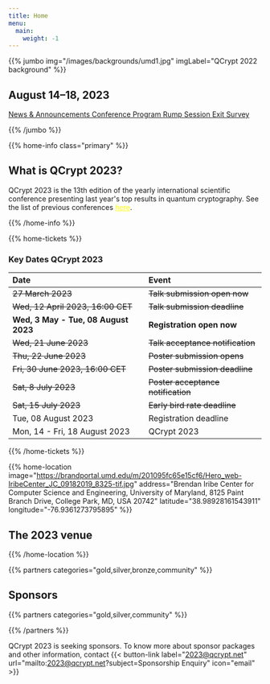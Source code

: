 ```yaml
---
title: Home
menu:
  main:
    weight: -1
---
```

<!-- JUMBO -->
{{% jumbo img="/images/backgrounds/umd1.jpg" imgLabel="QCrypt 2022 background" %}}

## August 14–18, 2023
<!--
### 2021: online conference

<a class="btn primary btn-lg" style="margin-top: 1em;" href="/2023">Host QCrypt 2023</a>
-->

<a class="btn primary btn-lg" href="/news">
    News & Announcements
</a>

<a class="btn primary btn-lg" href="https://umd.box.com/s/0gp344b5j4wupyrv9wbivjdpfw350rvx">
    Conference Program
</a>

<a class="btn primary btn-lg" href="/sessions/rump/">
    Rump Session
</a>

<a class="btn primary btn-lg" href="https://docs.google.com/forms/d/e/1FAIpQLScFytHnfnz8iix5UXr8YUJgxAiBvdEAtshy3y9twJvQAY8DBA/viewform">
    Exit Survey
</a>







{{% /jumbo %}}

<!-- CNCF LOGO
{{% home-info what="" class="primary" %}}

<h3 style="text-align:center;">Supported by</h2>
<img src="/images/logos/cncf-white.png" alt="cncf-logo" style="width:50%;margin-left:auto;margin-right:auto;display: block;"/>
{{% /home-info %}}

-->


<!-- YOUTUBE SECTION
{{< youtube-section link="i-MKPPKWJuE" title="Watch 2018 best moments" class="" >}}
 -->

<!-- INFO -->
{{% home-info class="primary" %}}

## What is QCrypt 2023?

QCrypt 2023 is the 13th edition of the yearly international scientific conference presenting last year's top results in quantum cryptography. See the list of previous conferences <a style="color: yellow" href="/charter/#history-of-qcrypt">here</a>.

{{% /home-info %}}

{{% home-tickets %}}
<!-- 
## News
	
> <h3>July 9 – <strong>Visa and ESTA info</h3></strong><body style="text-align:left">If needed, the responsibility for obtaining a visa is on the attendee. Attendees from certain countries <a style="color: blue" href="https://esta.cbp.dhs.gov/esta">may qualify for a visa waiver</a>. However, attendees will still require <a style="color: blue" href="https://esta.cbp.dhs.gov/esta">Electronic System for Travel Authorization (ESTA)</a> approval prior to travel.</body>

> <h3>July 6 – <strong>Early Bird Registration Deadline Extended</h3></strong><body style="text-align:left">The deadline for the earlybird registration rate has been extended to July 15. Be sure to <a style="color: blue" href="/registration">register</a> for your spot before prices go up.</body>
		
> <h3>June 6 – <strong>UMD President and NIST ADLP to address QCrypt 23</h3></strong><body style="text-align:left">We are delighted to announce that UMD President Dr. Darryll Pines and NIST Associate Director for Laboratory Programs, Dr. Charles Romine will <a style="color: blue" href="/speakers">address the attendees</a> of QCrypt during the reception on Monday, August 14.</body>
		
> <h3>July 6 – <strong>Deadline for registration fee waiver extended</strong></h3> <body style="text-align:left">A limited amount of funding is being made available to support students who need assistance and would not be able to attend without that assistance. Students who seek a fee waiver should <a style="color: blue" href="mailto:2023@qcrypt.net?subject=Sponsorship Enquiry">write to the conference organizers</a> with the subject line "QCrypt 2023 Student Fee Waiver" by July 15 to receive further instructions.</body>

> <h3>June 30 – <strong>Industry Panel Announced</strong></h3><body style="text-align:left">An Industry Panel discussion will take place on Thursday morning. <a style="color: blue" href="/speakers">The panel</a> will include representatives from IDQuantique, Toshiba, Cisco, Qubitekk and NIST.</body>

> <h3>June 21 – <strong>Accepted Papers Announced</h3></strong><body style="text-align:left">Over 30 papers have been selected for contributed talks. <a style="color: blue" href="/accepted-papers">Learn more.</a></body>

> <h3>June 15 – <strong>Tutuorial and Invited Speakers Announced</h3></strong><body style="text-align:left">We are excited to have a great list of tutorial and invited speakers. See the <a style="color: blue" href="/speakers">speaker page</a> for more details.</body>-->
		

### <strong>Key Dates QCrypt 2023</strong>
|Date |Event|
|:----|:----|
|<strike> 27 March 2023 </strike> | <!-- <a href="https://hotcrp.science.uva.nl/" target="_blank"> --> <strike> Talk submission open now </strike>|
|<strike> Wed, 12 April 2023, 16:00 CET </strike> | <strike> Talk submission deadline </strike>|
|<strong> Wed, 3 May - Tue, 08 August 2023 </strong>| <strong> Registration open now </Strong>|
|<strike> Wed, 21 June 2023</strike>|<strike> Talk acceptance notification </strike>|
|<strike>Thu, 22 June 2023</strike>|<strike> Poster submission opens</strike>|
|<strike>Fri, 30 June 2023, 16:00 CET</strike>|<strike>Poster submission deadline</strike>|
|<strike>Sat, 8 July 2023</strike>| <strike>Poster acceptance notification</strike>|
|<strike>Sat, 15 July 2023</strike>| <strike>Early bird rate deadline</strike>|
|Tue, 08 August 2023| Registration deadline|
|Mon, 14 - Fri, 18 August 2023| QCrypt 2023|


<!-- 
### <strong>Featured Speakers</strong>

| | | |
|:----|:----|:----|
| | | |
|Tutorial:| James Bartusek | UC Berkeley, USA|
|Tutorial:| Xiongfeng Ma | IIIS, Tsinghua University, China|
|Tutorial:| Henry Yuen | Columbia University, USA|


| | | |
|:----|:----|:----
| | | |
|Invited:| Nathan Arnold | UIUC, USA|
|Invited:| Minki Hhan | KIAS, South Korea|
|Invited:| Yael Kalai | Microsoft Research & MIT, USA|
|Invited:| William Kretschmer | UT Austin, USA|
|Invited:| Zhou Lai | BAQIS, China|
|Invited:| Sheng-Kai Liao | USTC, China|
|Invited:| Rebecka Sax | University of Geneva, Switzerland|


### August 28th. 2022 | About conference record
Due to time zone, We know that it is difficult for you to participate in the meeting all the time. All the talks will be recorded and made available on the online platform (EventX) a few hours later for our participants.

### August 27th. 2022 | Prerecorded contributed talks videos now available
Please click our Youtube channel <a style="color: blue" href="https://www.youtube.com/playlist?list=PLVgC3LSv44hDpTUj7q3_sHkjEiiyUxWCJ">here</a>.

### August 27th. 2022 | Conference link sent out
We have sent the conference link for registered participants. Please click the <a style="color: blue" href="/participate/">manual</a> for the instructions. We also send the instructions for Zoom webinar speakers (tutorial, invited, contributed) and session chairs. You can also find <a style="color: blue" href="/participate/#instructions-for-zoom-webinar-speakers-tutorial-invited-contributed">the information</a> on the website. If you need any help, you can find us at the <a style="color: blue" href="/participate/#helpdesk">helpdesk</a>.
We are looking forward to your participation.

### August 19th. 2022 | Preliminary program now available
Please click <a style="color: blue" href="/schedule/">here</a>.


### July 11th. 2022 | QCrypt 2022 Participation Survey
If you may consider attending QCrypt 2022 in person (e.g., assuming the quarantine rule is removed), please fill in a short participation survey <a style="color: blue" target="_blank" href="https://forms.gle/S1LeKf7qGePRV87n6">here</a>. It will help us greatly for the conference planning.

### July 11th. 2022 | Hybrid Conference
QCrypt 2022 will be a hybrid conference to ensure participation is possible for everyone. To cater to the potential quarantine rule, the first half of QCrypt will be an online format, while the second half will be more (mostly) physical, with most events allowing for online participation (exceptions include an on-site poster session and an excursion, which will be organized if enough people can attend in-person). The registration site will be opened soon.  

### July 11th. 2022 | COVID, Quarantine, and VISA Information
Taiwan is on the way to opening its border but certain quarantine rules remain. At the moment, a “3+4 days” quarantine rule applies to everyone entering Taiwan: 3 days of quarantine, plus 4 days of "self-health-monitoring" period (in which one is allowed to attend conferences, conditioned on obtaining negative rapid-test results). The quarantine rule is expected to be further relaxed. The up-to-date information about the quarantine rule and VISA information can be found <a style="color: blue" target="_blank" href="/travel/">here</a>. If you have any questions regarding the quarantine rule and VISA application, please feel free to contact us at 2022@QCRYPT.NET.

### July 5th. 2022 | List of accepted papers now available
Please click <a style="color: blue" href="/accepted-papers/">here</a>. -->


<!-- SPEAKERS -->
<!-- BREAKS JUMBO IMAGE -->
{{% /home-tickets %}}

<!-- {{< speakers-tutorial >}}
<strong> Tutorial Speakers </strong>
{{< /speakers-tutorial >}}

{{< speakers-invited >}}
<strong> Invited Speakers </strong>
{{< /speakers-invited >}} -->
<!-- {{< button-link label="Submit a presentation"
                url="https://conference-hall.io/public/event/HJRThubF4uYPkb7jSUxi"
                icon="cfp" >}}

<!-- {{< button-link label="See all speakers"
                url="./speakers"
                icon="right" >}} -->

<!--
{{% home-tickets %}}

## Tickets

### Secure your spot with an unparalleled discount while we finalize the program!

<ul>
<li>{{< ticket name="Blind ticket"
           starts="2019-03-25"
           ends="2019-08-01"
           price="55 €"
           info=""
           soldOut=""
           url="https://www.eventbrite.com/e/kubernetes-community-day-amsterdam-2019-tickets-64716768597" >}}</li>
<li>{{< ticket name="Regular ticket"
           starts="2019-08-01"
           ends="2019-09-13"
           price="110 €"
           info=""
           soldOut="true"
           url="https://www.eventbrite.com/e/kubernetes-community-day-amsterdam-2019-tickets-64716768597" >}}</li>
</ul>

\* Your ticket gives you access to all conferences, coffee breaks, and lunch. Accommodation is NOT included in this price.

{{% /home-tickets %}}
-->

<!-- NOTIFICATION
{{% home-subscribe  class="primary" %}}

## Get notified about the important conference updates

{{% /home-subscribe %}}
 -->

<!-- THE MAP -->
{{% home-location
    image="https://brandportal.umd.edu/m/201095fc65e15cf6/Hero_web-IribeCenter_JC_09182019_8325-tif.jpg"
    address="Brendan Iribe Center for Computer Science and Engineering, University of Maryland, 8125 Paint Branch Drive, College Park, MD, USA 20742"
    latitude="38.98928161543911"
    longitude="-76.9361273795895"
    %}}

## The 2023 venue
<!-- ### online -->
{{% /home-location %}}
<!--
{{% home-tickets %}}

<h2 style="text-align:center;">co-organizer</h2>
<img src="/images/partners/ccisa.png" alt="ccisa-logo" style="width:15%;margin-left:auto;margin-right:auto;display: black;"/>
{{% /home-tickets %}}
-->


{{% partners categories="gold,silver,bronze,community" %}}

## Sponsors

{{% partners categories="gold,silver,community" %}}

{{% /partners %}}

QCrypt 2023 is seeking sponsors. To know more about sponsor packages and other information, contact {{< button-link label="2023@qcrypt.net" url="mailto:2023@qcrypt.net?subject=Sponsorship Enquiry" icon="email" >}} 

<!-- {{% /partners %}} -->


<!--

<p align= "center"> <a class="btn primary btn-lg" style="margin-top: 1em;" href="https://drive.google.com/file/d/1XkABMRsQw5EMnt3CiNhjGN3kYn6VPvRd/view?usp=sharing" target="_blank">Become a sponsor</a></p>
-->
